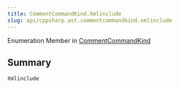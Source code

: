 ```yaml
---
title: CommentCommandKind.Xmlinclude
slug: api/cppsharp.ast.commentcommandkind.xmlinclude
---
```

Enumeration Member in [CommentCommandKind](/api/cppsharp/ast/commentcommandkind)

## Summary



```csharp
Xmlinclude
```


